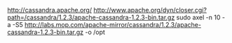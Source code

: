 http://cassandra.apache.org/
http://www.apache.org/dyn/closer.cgi?path=/cassandra/1.2.3/apache-cassandra-1.2.3-bin.tar.gz
sudo axel -n 10 -a -S5 http://labs.mop.com/apache-mirror/cassandra/1.2.3/apache-cassandra-1.2.3-bin.tar.gz -o /opt
